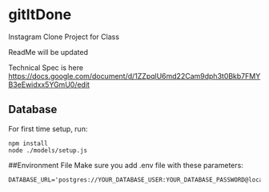# gitItDone
Instagram Clone Project for Class

ReadMe will be updated 

Technical Spec is here https://docs.google.com/document/d/1ZZpqlU6md22Cam9dph3t0Bkb7FMYB3eEwidxx5YGmU0/edit

## Database   
For first time setup, run:
```
npm install
node ./models/setup.js
```

##Environment File
Make sure you add .env file with these parameters:
```
DATABASE_URL='postgres://YOUR_DATABASE_USER:YOUR_DATABASE_PASSWORD@localhost/gitItDone'
```
